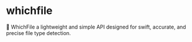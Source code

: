 # whichfile
🤡 WhichFile a lightweight and simple API designed for swift, accurate, and precise file type detection.
